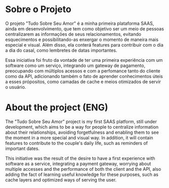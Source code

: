 # Sobre o Projeto

O projeto "Tudo Sobre Seu Amor" é a minha primeira plataforma SAAS, ainda em desenvolvimento, que tem como objetivo ser um meio de pessoas centralizarem as informações de seus relacionamentos, evitando esquecimentos e possibilitando-as enxergar o momento de maneira mais especial e visual. Além disso, ela conterá features para contribuir com o dia a dia do casal, como lembretes de datas importantes.

Essa iniciativa foi fruto da vontade de ter uma primeira experiência com um software como um serviço, integrando um gateway de pagamento, preocupando com múltiplos acessos e com a perfomance tanto do cliente como da API, adicionando também o fato de aprender conhecimentos úteis a esses própositos, como camadas de cache e meios otimizados de servir o usuário.

# About the project (ENG)

The "Tudo Sobre Seu Amor" project is my first SAAS platform, still under development, which aims to be a way for people to centralize information about their relationships, avoiding forgetfulness and enabling them to see the moment in a more special and visual way. In addition, it will contain features to contribute to the couple's daily life, such as reminders of important dates.

This initiative was the result of the desire to have a first experience with software as a service, integrating a payment gateway, worrying about multiple accesses and the performance of both the client and the API, also adding the fact of learning useful knowledge for these purposes, such as cache layers and optimized ways of serving the user.
